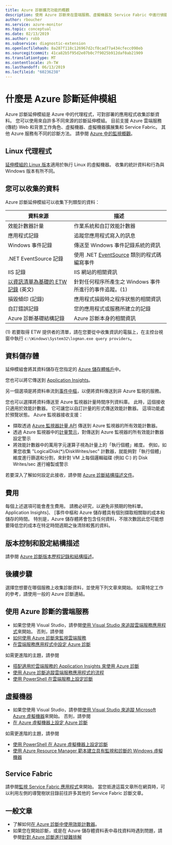 ```yaml
---
title: Azure 診斷擴充功能的概觀
description: 使用 Azure 診斷來在雲端服務、虛擬機器及 Service Fabric 中進行偵錯、測量效能、監視、流量分析等。
author: rboucher
ms.service: azure-monitor
ms.topic: conceptual
ms.date: 02/13/2019
ms.author: robb
ms.subservice: diagnostic-extension
ms.openlocfilehash: 8a287f118c126967d2cf8cad77a434cfecc098eb
ms.sourcegitcommit: 41ca82b5f95d2e07b0c7f9025b912daf0ab21909
ms.translationtype: MT
ms.contentlocale: zh-TW
ms.lasthandoff: 06/13/2019
ms.locfileid: "60236238"
---
```

# <a name="what-is-azure-diagnostics-extension"></a>什麼是 Azure 診斷延伸模組
Azure 診斷延伸模組是 Azure 中的代理程式，可對部署的應用程式收集診斷資料。 您可以使用來自許多不同來源的診斷延伸模組。 目前支援 Azure 雲端服務 (傳統) Web 和背景工作角色、虛擬機器、虛擬機器擴展集和 Service Fabric。 其他 Azure 服務有不同的診斷方法。 請參閱 [Azure 中的監視概觀](../../azure-monitor/overview.md)。

## <a name="linux-agent"></a>Linux 代理程式
[延伸模組的 Linux 版本](../../virtual-machines/extensions/diagnostics-linux.md)適用於執行 Linux 的虛擬機器。 收集的統計資料和行為與 Windows 版本有所不同。

## <a name="data-you-can-collect"></a>您可以收集的資料
Azure 診斷延伸模組可以收集下列類型的資料：

| 資料來源 | 描述 |
| --- | --- |
| 效能計數器計量 |作業系統和自訂效能計數器 |
| 應用程式記錄 |追蹤您應用程式寫入的訊息 |
| Windows 事件記錄 |傳送至 Windows 事件記錄系統的資訊 |
| .NET EventSource 記錄 |使用 .NET [EventSource](https://msdn.microsoft.com/library/system.diagnostics.tracing.eventsource.aspx) 類別的程式碼編寫事件 |
| IIS 記錄 |IIS 網站的相關資訊 |
| [以資訊清單為基礎的 ETW 記錄](https://docs.microsoft.com/windows/desktop/etw/about-event-tracing) \(英文\) |針對任何程序所產生之 Windows 事件所進行的事件追蹤。(1) |
| 損毀傾印 (記錄) |應用程式損毀時之程序狀態的相關資訊 |
| 自訂錯誤記錄 |您的應用程式或服務所建立的記錄 |
| Azure 診斷基礎結構記錄 |Azure 診斷本身的相關資訊 |

(1) 若要取得 ETW 提供者的清單，請在您要從中收集資訊的電腦上，在主控台視窗中執行 `c:\Windows\System32\logman.exe query providers`。

## <a name="data-storage"></a>資料儲存體
延伸模組會將其資料儲存在您指定的 [Azure 儲存體帳戶](diagnostics-extension-to-storage.md)中。

您也可以將它傳送到 [Application Insights](../../azure-monitor/app/cloudservices.md)。 

另一個選項是將資料串流到[事件中樞](../../event-hubs/event-hubs-about.md)，以便將資料傳送到非 Azure 監視的服務。

您也可以選擇將資料傳送至 Azure 監視器計量時間序列資料庫。 此時，這個接收只適用於效能計數器。 它可讓您以自訂計量的形式傳送效能計數器。 這項功能處於預覽狀態。 Azure 監視器接收支援：
* 擷取透過 [Azure 監視器計量 API](https://docs.microsoft.com/rest/api/monitor/) 傳送到 Azure 監視器的所有效能計數器。
* 透過 Azure 監視器中的[計量警示](../../azure-monitor/platform/alerts-overview.md)，對傳送到 Azure 監視器的所有效能計數器設定警示
* 將效能計數器中的萬用字元運算子視為計量上的「執行個體」維度。  例如，如果您收集 "LogicalDisk(\*)/DiskWrites/sec" 計數器，就能夠對「執行個體」維度進行篩選和分割，來針對 VM 上每個邏輯磁碟 (例如 C:) 的 Disk Writes/sec 進行繪製或警示

若要深入了解如何設定此接收，請參閱 [Azure 診斷結構描述文件](diagnostics-extension-schema-1dot3.md)。

## <a name="costs"></a>費用
每個上述選項可能會產生費用。 請務必研究，以避免非預期的物料單。  Application Insights]、 [事件中樞和 Azure 儲存體具有個別擷取相關聯的成本和儲存的時間。 特別是，Azure 儲存體將會包含任何資料，不限次數因此您可能想要降低您的成本在特定時間週期之後清除較舊的資料。    

## <a name="versioning-and-configuration-schema"></a>版本控制和設定結構描述
請參閱 [Azure 診斷版本歷程記錄和結構描述](diagnostics-extension-schema.md)。


## <a name="next-steps"></a>後續步驟
選擇您想要在哪個服務上收集診斷資料，並使用下列文章來開始。 如需特定工作的參考，請使用一般的 Azure 診斷連結。

## <a name="cloud-services-using-azure-diagnostics"></a>使用 Azure 診斷的雲端服務
* 如果您使用 Visual Studio，請參閱[使用 Visual Studio 來追蹤雲端服務應用程式](/visualstudio/azure/vs-azure-tools-debug-cloud-services-virtual-machines)來開始。 否則，請參閱
* [如何使用 Azure 診斷來監視雲端服務](../../cloud-services/cloud-services-how-to-monitor.md)
* [在雲端服務應用程式中設定 Azure 診斷](../../cloud-services/cloud-services-dotnet-diagnostics.md)

如需更進階的主題，請參閱

* [搭配適用於雲端服務的 Application Insights 來使用 Azure 診斷](../../azure-monitor/app/cloudservices.md)
* [使用 Azure 診斷追蹤雲端服務應用程式的流程](../../cloud-services/cloud-services-dotnet-diagnostics-trace-flow.md)
* [使用 PowerShell 在雲端服務上設定診斷](../../virtual-machines/extensions/diagnostics-windows.md?toc=%2fazure%2fvirtual-machines%2fwindows%2ftoc.json)

## <a name="virtual-machines"></a>虛擬機器
* 如果您使用 Visual Studio，請參閱[使用 Visual Studio 來追蹤 Microsoft Azure 虛擬機器](/visualstudio/azure/vs-azure-tools-debug-cloud-services-virtual-machines)來開始。 否則，請參閱
* [在 Azure 虛擬機器上設定 Azure 診斷](/azure/vs-azure-tools-diagnostics-for-cloud-services-and-virtual-machines)

如需更進階的主題，請參閱

* [使用 PowerShell 在 Azure 虛擬機器上設定診斷](../../virtual-machines/extensions/diagnostics-windows.md?toc=%2fazure%2fvirtual-machines%2fwindows%2ftoc.json)
* [使用 Azure Resource Manager 範本建立具有監視和診斷的 Windows 虛擬機器](../../virtual-machines/extensions/diagnostics-template.md?toc=%2fazure%2fvirtual-machines%2fwindows%2ftoc.json)

## <a name="service-fabric"></a>Service Fabric
請參閱[監視 Service Fabric 應用程式](../../service-fabric/service-fabric-diagnostics-how-to-monitor-and-diagnose-services-locally.md)來開始。 當您抵達這篇文章所在網頁時，可以利用左側的導覽樹狀目錄前往許多其他的 Service Fabric 診斷文章。

## <a name="general-articles"></a>一般文章
* 了解如何[在 Azure 診斷中使用效能計數器](../../cloud-services/diagnostics-performance-counters.md)。
* 如果您在開始診斷，或是在 Azure 儲存體資料表中尋找資料時遇到問題，請參閱[針對 Azure 診斷進行疑難排解](diagnostics-extension-troubleshooting.md)

